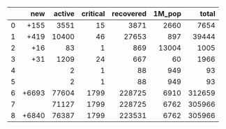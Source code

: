 |    |   new |   active |   critical |   recovered |   1M_pop |   total |
|---:|------:|---------:|-----------:|------------:|---------:|--------:|
|  0 |  +155 |     3551 |         15 |        3871 |     2660 |    7654 |
|  1 |  +419 |    10400 |         46 |       27653 |      897 |   39444 |
|  2 |   +16 |       83 |          1 |         869 |    13004 |    1005 |
|  3 |   +31 |     1209 |         24 |         667 |       60 |    1966 |
|  4 |       |        2 |          1 |          88 |      949 |      93 |
|  5 |       |        2 |          1 |          88 |      949 |      93 |
|  6 | +6693 |    77604 |       1799 |      228725 |     6910 |  312659 |
|  7 |       |    71127 |       1799 |      228725 |     6762 |  305966 |
|  8 | +6840 |    76387 |       1799 |      223531 |     6762 |  305966 |
